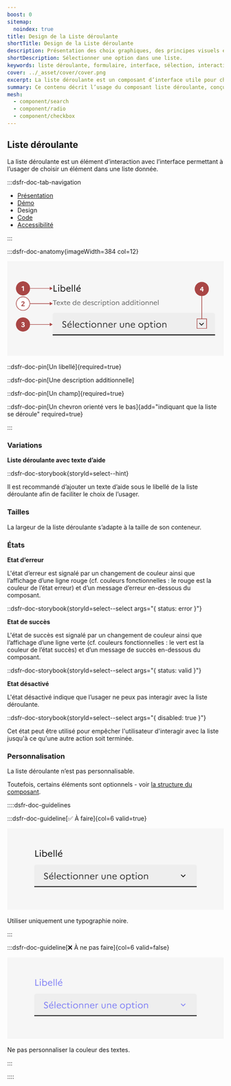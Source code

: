 ```yaml
---
boost: 0
sitemap:
  noindex: true
title: Design de la Liste déroulante
shortTitle: Design de la Liste déroulante
description: Présentation des choix graphiques, des principes visuels et des variantes disponibles du composant Liste déroulante.
shortDescription: Sélectionner une option dans une liste.
keywords: liste déroulante, formulaire, interface, sélection, interaction, design system, UX, UI, accessibilité, boutons radio, cases à cocher
cover: ../_asset/cover/cover.png
excerpt: La liste déroulante est un composant d’interface utile pour choisir un seul élément parmi plusieurs dans un espace restreint. Elle est recommandée entre 6 et 15 options.
summary: Ce contenu décrit l’usage du composant liste déroulante, conçu pour permettre à l’usager de sélectionner une seule option dans une liste lorsque l’espace est contraint. Il explique dans quels cas l’utiliser ou non, en comparaison avec les boutons radio ou les cases à cocher, selon le nombre de choix proposés. Des recommandations sont également données pour bien contextualiser son usage dans une interface et suivre les règles éditoriales adaptées. Ce guide s’adresse aux concepteurs d’interfaces soucieux de l’ergonomie et de la compréhension utilisateur.
mesh:
  - component/search
  - component/radio
  - component/checkbox
---
```


## Liste déroulante

La liste déroulante est un élément d’interaction avec l’interface permettant à l’usager de choisir un élément dans une liste donnée.

:::dsfr-doc-tab-navigation

- [Présentation](../index.md)
- [Démo](../demo/index.md)
- Design
- [Code](../code/index.md)
- [Accessibilité](../accessibility/index.md)

:::

:::dsfr-doc-anatomy{imageWidth=384 col=12}

![Anatomie de la liste déroulante](../_asset/anatomy/anatomy-1.png)

::dsfr-doc-pin[Un libellé]{required=true}

::dsfr-doc-pin[Une description additionnelle]

::dsfr-doc-pin[Un champ]{required=true}

::dsfr-doc-pin[Un chevron orienté vers le bas]{add="indiquant que la liste se déroule" required=true}

:::

### Variations

**Liste déroulante avec texte d’aide**

::dsfr-doc-storybook{storyId=select--hint}

Il est recommandé d’ajouter un texte d’aide sous le libellé de la liste déroulante afin de faciliter le choix de l’usager.

### Tailles

La largeur de la liste déroulante s’adapte à la taille de son conteneur.

### États

**Etat d’erreur**

L'état d’erreur est signalé par un changement de couleur ainsi que l’affichage d’une ligne rouge (cf. couleurs fonctionnelles : le rouge est la couleur de l’état erreur) et d’un message d’erreur en-dessous du composant.

::dsfr-doc-storybook{storyId=select--select args="{ status: error }"}

**Etat de succès**

L'état de succès est signalé par un changement de couleur ainsi que l’affichage d’une ligne verte (cf. couleurs fonctionnelles : le vert est la couleur de l’état succès) et d’un message de succès en-dessous du composant.

::dsfr-doc-storybook{storyId=select--select args="{ status: valid }"}

**Etat désactivé**

L'état désactivé indique que l’usager ne peux pas interagir avec la liste déroulante.

::dsfr-doc-storybook{storyId=select--select args="{ disabled: true }"}

Cet état peut être utilisé pour empêcher l'utilisateur d'interagir avec la liste jusqu'à ce qu'une autre action soit terminée.

### Personnalisation

La liste déroulante n’est pas personnalisable.

Toutefois, certains éléments sont optionnels - voir [la structure du composant](#liste-déroulante).

::::dsfr-doc-guidelines

:::dsfr-doc-guideline[✅ À faire]{col=6 valid=true}

![](../_asset/custom/do-1.png)

Utiliser uniquement une typographie noire.

:::

:::dsfr-doc-guideline[❌ À ne pas faire]{col=6 valid=false}

![](../_asset/custom/dont-1.png)

Ne pas personnaliser la couleur des textes.

:::

::::
